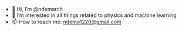 - 👋 Hi, I’m @ndemarch
- 👀 I’m interested in all things related to physics and machine learning
- 📫 How to reach me: ndemo1220@gmail.com



<!---
ndemarch/ndemarch is a ✨ special ✨ repository because its `README.md` (this file) appears on your GitHub profile.
You can click the Preview link to take a look at your changes.
--->

